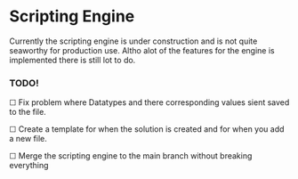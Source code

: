 # Scripting Engine

Currently the scripting engine is under construction and is not quite seaworthy for production use. Altho alot of the features for the engine is implemented there is still lot to do.

### **TODO!**
&#9744; Fix problem where Datatypes and there corresponding values sient saved to the file.

&#9744; Create a template for when the solution is created and for when you add a new file.

&#9744; Merge the scripting engine to the main branch without breaking everything